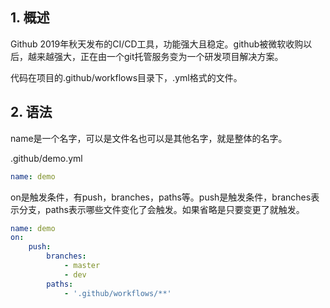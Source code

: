 ## 1. 概述

Github 2019年秋天发布的CI/CD工具，功能强大且稳定。github被微软收购以后，越来越强大，正在由一个git托管服务变为一个研发项目解决方案。

代码在项目的.github/workflows目录下，.yml格式的文件。

## 2. 语法

name是一个名字，可以是文件名也可以是其他名字，就是整体的名字。

.github/demo.yml
```yml
name: demo
```

on是触发条件，有push，branches，paths等。push是触发条件，branches表示分支，paths表示哪些文件变化了会触发。如果省略是只要变更了就触发。

```yml
name: demo
on:
    push:
        branches:
            - master
            - dev
        paths:
            - '.github/workflows/**'
         